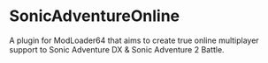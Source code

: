 # SonicAdventureOnline
 A plugin for ModLoader64 that aims to create true online multiplayer support to Sonic Adventure DX & Sonic Adventure 2 Battle.
